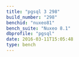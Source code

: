 ```yaml
---
title: "pgsql 3 298"
build_number: "298"
benchid: "nuxeo81"
bench_suite: "Nuxeo 8.1"
dbprofile: "pgsql"
date: 2016-03-11T15:05:48
type: bench
---
```

